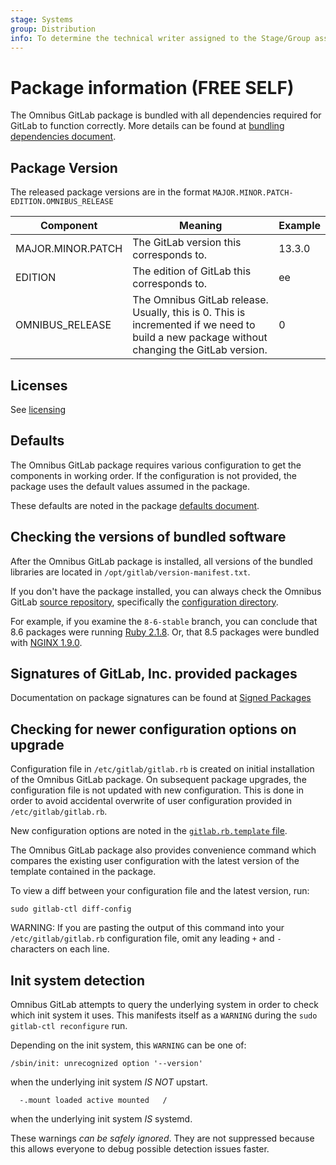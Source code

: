 ```yaml
---
stage: Systems
group: Distribution
info: To determine the technical writer assigned to the Stage/Group associated with this page, see https://about.gitlab.com/handbook/engineering/ux/technical-writing/#assignments
---
```


# Package information **(FREE SELF)**

The Omnibus GitLab package is bundled with all dependencies required for GitLab
to function correctly. More details can be found
at [bundling dependencies document](omnibus_packages.md).

## Package Version

The released package versions are in the format `MAJOR.MINOR.PATCH-EDITION.OMNIBUS_RELEASE`

| Component         | Meaning | Example |
|-------------------|---------|---------|
| MAJOR.MINOR.PATCH | The GitLab version this corresponds to. | 13.3.0 |
| EDITION           | The edition of GitLab this corresponds to. | ee |
| OMNIBUS_RELEASE   | The Omnibus GitLab release. Usually, this is 0. This is incremented if we need to build a new package without changing the GitLab version. | 0 |

## Licenses

See [licensing](licensing.md)

## Defaults

The Omnibus GitLab package requires various configuration to get the components
in working order. If the configuration is not provided, the package uses
the default values assumed in the package.

These defaults are noted in the package [defaults document](defaults.md).

## Checking the versions of bundled software

After the Omnibus GitLab package is installed, all versions of the bundled
libraries are located in `/opt/gitlab/version-manifest.txt`.

If you don't have the package installed, you can always check the Omnibus GitLab
[source repository](https://gitlab.com/gitlab-org/omnibus-gitlab/tree/master), specifically the
[configuration directory](https://gitlab.com/gitlab-org/omnibus-gitlab/tree/master/config).

For example, if you examine the `8-6-stable` branch, you can conclude that
8.6 packages were running [Ruby 2.1.8](https://gitlab.com/gitlab-org/omnibus-gitlab/blob/8-6-stable/config/projects/gitlab.rb#L48).
Or, that 8.5 packages were bundled with [NGINX 1.9.0](https://gitlab.com/gitlab-org/omnibus-gitlab/blob/8-5-stable/config/software/nginx.rb#L20).

## Signatures of GitLab, Inc. provided packages

Documentation on package signatures can be found at [Signed Packages](signed_packages.md)

## Checking for newer configuration options on upgrade

Configuration file in `/etc/gitlab/gitlab.rb` is created on initial installation
of the Omnibus GitLab package. On subsequent package upgrades, the configuration
file is not updated with new configuration. This is done in order to avoid
accidental overwrite of user configuration provided in `/etc/gitlab/gitlab.rb`.

New configuration options are noted in the
[`gitlab.rb.template` file](https://gitlab.com/gitlab-org/omnibus-gitlab/raw/master/files/gitlab-config-template/gitlab.rb.template).

The Omnibus GitLab package also provides convenience command which
compares the existing user configuration with the latest version of the
template contained in the package.

To view a diff between your configuration file and the latest version, run:

```shell
sudo gitlab-ctl diff-config
```

WARNING:
If you are pasting the output of this command into your
`/etc/gitlab/gitlab.rb` configuration file, omit any leading `+` and `-`
characters on each line.

## Init system detection

Omnibus GitLab attempts to query the underlying system in order to
check which init system it uses.
This manifests itself as a `WARNING` during the `sudo gitlab-ctl reconfigure`
run.

Depending on the init system, this `WARNING` can be one of:

```plaintext
/sbin/init: unrecognized option '--version'
```

when the underlying init system *IS NOT* upstart.

```plaintext
  -.mount loaded active mounted   /
```

when the underlying init system *IS* systemd.

These warnings _can be safely ignored_. They are not suppressed because this
allows everyone to debug possible detection issues faster.
